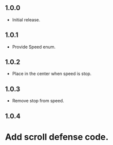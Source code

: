 ## 1.0.0
* Initial release.

## 1.0.1
* Provide Speed enum.

## 1.0.2
* Place in the center when speed is stop.

## 1.0.3
* Remove stop from speed.

## 1.0.4
# Add scroll defense code.